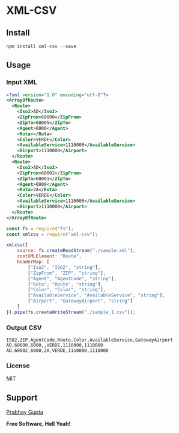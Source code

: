 # XML-CSV

## Install

```javascript
npm install xml-csv --save
```

## Usage

### Input XML

```xml
<?xml version="1.0" encoding="utf-8"?>
<ArrayOfRoute>
  <Route>
    <Iso2>AD</Iso2>
    <ZipFrom>60000</ZipFrom>
    <ZipTo>60005</ZipTo>
    <Agent>6000</Agent>
    <Ruta></Ruta>
    <Color>VERDE</Color>
    <AvailableService>1110000</AvailableService>
    <Airport>1110000</Airport>
  </Route>
  <Route>
    <Iso2>AD</Iso2>
    <ZipFrom>60002</ZipFrom>
    <ZipTo>60001</ZipTo>
    <Agent>6000</Agent>
    <Ruta>2A</Ruta>
    <Color>VERDE</Color>
    <AvailableService>1110000</AvailableService>
    <Airport>1110000</Airport>
  </Route>
</ArrayOfRoute>
```

```javascript
const fs = require("fs");
const xmlcsv = require("xml-csv");

xmlcsv({
	source: fs.createReadStream("./sample.xml"),
	rootXMLElement: "Route",
	headerMap: [
		["Iso2", "ISO2", "string"],
		["ZipFrom", "ZIP", "string"],
		["Agent", "AgentCode", "string"],
		["Ruta", "Route", "string"],
		["Color", "Color", "string"],
		["AvailableService", "AvailableService", "string"],
		["Airport", "GatewayAirport", "string"]
	]
}).pipe(fs.createWriteStream("./sample_1.csv"));
```

### Output CSV

```csv
ISO2,ZIP,AgentCode,Route,Color,AvailableService,GatewayAirport
AD,60000,6000,,VERDE,1110000,1110000
AD,60002,6000,2A,VERDE,1110000,1110000
```

### License

MIT

## Support

[Prabhay Gupta](mailto:guptaprabhay@yahoo.com)

**Free Software, Hell Yeah!**
